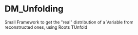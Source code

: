 # DM_Unfolding
Small Framework to get the "real" distribution of a Variable from reconstructed ones, using Roots TUnfold
